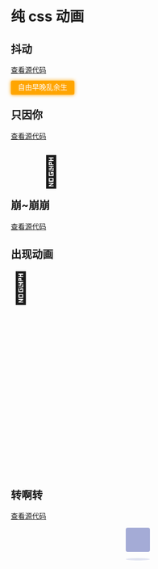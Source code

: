 # 纯 css 动画

## 抖动

[查看源代码](https://github.com/LAINE001/ik-ui/blob/master/docs/styles/animation.md)

<div class="animation-box flex-center box1">
  <span class="text">自由早晚乱余生</span>
</div>

## 只因你

[查看源代码](https://github.com/LAINE001/ik-ui/blob/master/docs/styles/animation.md)

<div class="animation-box flex-center box2">
  <div class="bounce-top">🏀</div>
</div>

## 崩~崩崩

[查看源代码](https://github.com/LAINE001/ik-ui/blob/master/docs/styles/animation.md)

<div class="animation-box flex-center box3">
  <ik-icon name="heart-fill" color="red" :size="86" />
</div>

## 出现动画

<div class="animation-box flex-center box5">
  <div class="bird">🐥</div>
</div>

## 转啊转

[查看源代码](https://github.com/LAINE001/ik-ui/blob/master/docs/styles/animation.md)

<div class="animation-box flex-center box4">
  <div class="loader"></div>
</div>

<!-- 下面真实代码 -->
<style lang="scss">
  .box1 {
    .text {
      background: orange;
      color: white;
      margin: auto;
      padding: .3em 1em .5em;
      border-radius: 3px;
      box-shadow: 0 0 .5em orange;
      animation: shake-baidu 2s ease 0s infinite;
      /* animation-play-state: paused; */
      /* animation-play-state: running; */
      cursor: pointer;
      user-select: none;
    }
    @keyframes shake-baidu {
      from    { transform: rotate(0deg); }
      4%      { transform: rotate(5deg); }
      12.5%   { transform: rotate(-5deg); }
      21%     { transform: rotate(5deg); }
      29%     { transform: rotate(-5deg); }
      37.5%   { transform: rotate(5deg); }
      46%     { transform: rotate(-5deg); }
      50%,to  { transform: rotate(0deg); }
    }
  }
  
  .box2 {
    .bounce-top {
      margin-top: 40px;
      width: 160px;
      height: 42px;
      border-radius: 4px;
      animation: bounce-top .9s both infinite;
      /* animation-delay: 5s; */
      font-size: 60px;
      text-align: center;
      line-height: 42px;
      @keyframes bounce-top {
        0%{transform:translateY(-45px);animation-timing-function:ease-in;opacity:1}
        24%{opacity:1}
        40%{transform:translateY(-24px);animation-timing-function:ease-in}
        65%{transform:translateY(-12px);animation-timing-function:ease-in}
        82%{transform:translateY(-6px);animation-timing-function:ease-in}
        93%{transform:translateY(-4px);animation-timing-function:ease-in}
        25%,55%,75%,87%{transform:translateY(0);animation-timing-function:ease-out}
        100%{transform:translateY(0);animation-timing-function:ease-out;opacity:1}
      }
    }
  }
  .box3 {
    .ik-icon {
      animation:heartbeat 1.5s ease-in-out infinite both;
    }
    @keyframes heartbeat {
      from{transform:scale(1);transform-origin:center center;animation-timing-function:ease-out}
      10%{transform:scale(.88);animation-timing-function:ease-in}
      17%{transform:scale(.95);animation-timing-function:ease-out}
      33%{transform:scale(.84);animation-timing-function:ease-in}
      45%{transform:scale(1);animation-timing-function:ease-out}
    }
  }
  .box4 {
    .loader {
      width: 48px;
      height: 48px;
      margin: auto;
      position: relative;
    }

    .loader::before {
      content: '';
      width: 48px;
      height: 5px;
      background: #a4abd650;
      position: absolute;
      top: 60px;
      left: 0%;
      border-radius: 50%;
      animation: shadow01 0.5s linear infinite;
    }

    .loader::after {
      content: '';
      width: 100%;
      height: 100%;
      background: #a4abd6;
      position: absolute;
      top: 0;
      left: 0%;
      border-radius: 4px;
      animation: jump01 0.5s linear infinite;
    }

    @keyframes jump01 {
      15% {
        border-bottom-right-radius: 3px;
      }

      25% {
        transform: translateY(9px) rotate(22.5deg);
      }

      50% {
        transform: translateY(18px) scale(1, 0.9) rotate(45deg);
        border-bottom-right-radius: 40px;
      }
      75% {
        transform: translateY(9px) rotate(67.5deg);
      }
      100% {
        transform: translateY(0) rotate(90deg);
      }
    }

    @keyframes shadow01 {
      0%,
      100% {
        transform: scale(1, 1);
      }
      50% {
        transform: scale(1.2, 1);
      }
    }
  }
  .box5 {
    height: 400px;
    font-size: 60px;
    .bird {
      animation: slide-in-elliptic-top-fwd 1.6s cubic-bezier(0.250, 0.460, 0.450, 0.940) both infinite;
    }
    @keyframes slide-in-elliptic-top-fwd {
      0% {
        transform: translateY(-600px) rotateX(-30deg) scale(0);
        transform-origin: 50% 100%;
        opacity: 0;
      }
      100% {
        transform: translateY(0) rotateX(0) scale(1);
        transform-origin: 50% 1400px;
        opacity: 1;
      }
    }
    @keyframes slide-in-elliptic-top-fwd {
      0% {
        transform: translateY(-600px) rotateX(-30deg) scale(0);
        transform-origin: 50% 100%;
        opacity: 0;
      }
      100% {
        transform: translateY(0) rotateX(0) scale(1);
        transform-origin: 50% 1400px;
        opacity: 1;
      }
    }
  }
</style>
